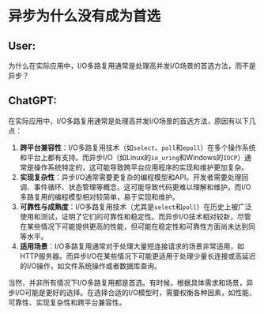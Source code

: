 # 异步为什么没有成为首选

## User:

为什么在实际应用中，I/O多路复用通常是处理高并发I/O场景的首选方法，而不是异步？


## ChatGPT:

在实际应用中，I/O多路复用通常是处理高并发I/O场景的首选方法，原因有以下几点：
<ol><li>
<strong>跨平台兼容性</strong>：I/O多路复用技术（如<code>select</code>、<code>poll</code>和<code>epoll</code>）在多个操作系统和平台上都有支持。而异步I/O（如Linux的<code>io_uring</code>和Windows的<code>IOCP</code>）通常是操作系统特定的，这可能导致跨平台应用程序的实现和维护更加复杂。
</li><li>
<strong>实现复杂性</strong>：异步I/O通常需要更复杂的编程模型和API。开发者需要处理回调、事件循环、状态管理等概念，这可能导致代码更难以理解和维护。而I/O多路复用的编程模型相对较简单，易于实现和维护。
</li><li>
<strong>可靠性与成熟度</strong>：I/O多路复用技术（尤其是<code>select</code>和<code>poll</code>）在历史上被广泛使用和测试，证明了它们的可靠性和稳定性。而异步I/O技术相对较新，尽管在某些情况下可能提供更高的性能，但可能在稳定性和可靠性方面尚未达到同等水平。
</li><li>
<strong>适用场景</strong>：I/O多路复用通常对于处理大量短连接请求的场景非常适用，如HTTP服务器。而异步I/O在某些情况下可能更适用于处理少量长连接或高延迟的I/O操作，如文件系统操作或者数据库查询。
</li></ol>
当然，并非所有情况下I/O多路复用都是首选。有时候，根据具体需求和场景，异步I/O可能是更好的选择。在选择合适的I/O模型时，需要权衡各种因素，如性能、可靠性、实现复杂性和跨平台兼容性。


